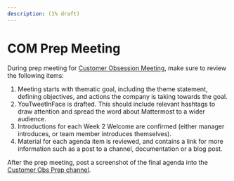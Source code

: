 ```yaml
---
description: (1% draft)
---
```


# COM Prep Meeting

During prep meeting for [Customer Obsession Meeting](https://handbook.mattermost.com/operations/operations/company-cadence#customer-obsession-meeting-aka-all-hands), make sure to review the following items:

1. Meeting starts with thematic goal, including the theme statement, defining objectives, and actions the company is taking towards the goal.
2. YouTweetInFace is drafted. This should include relevant hashtags to draw attention and spread the word about Mattermost to a wider audience.
3. Introductions for each Week 2 Welcome are confirmed \(either manager introduces, or team member introduces themselves\).
4. Material for each agenda item is reviewed, and contains a link for more information such as a post to a channel, documentation or a blog post.

After the prep meeting, post a screenshot of the final agenda into the [Customer Obs Prep channel](https://community.mattermost.com/private-core/channels/cust-obs-prep).





